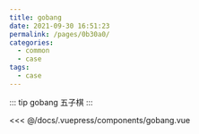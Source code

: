 ```yaml
---
title: gobang
date: 2021-09-30 16:51:23
permalink: /pages/0b30a0/
categories:
  - common
  - case
tags:
  - case
---
```



::: tip gobang
五子棋
:::

<InitDemoBlock>
  <div>
    <gobang/>
  </div>
</InitDemoBlock>

<<< @/docs/.vuepress/components/gobang.vue